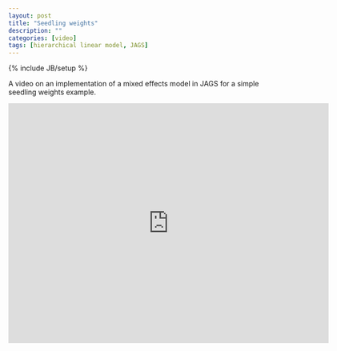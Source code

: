 ```yaml
---
layout: post
title: "Seedling weights"
description: ""
categories: [video]
tags: [hierarchical linear model, JAGS]
---
```

{% include JB/setup %}

A video on an implementation of a mixed effects model in JAGS for a simple seedling weights example.

<iframe width="640" height="480" src="http://www.youtube.com/embed/JVd6bJtF5_s" frameborder="0" allowfullscreen></iframe>

